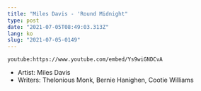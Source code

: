 ```yaml
---
title: "Miles Davis - 'Round Midnight"
type: post
date: "2021-07-05T08:49:03.313Z"
lang: ko
slug: "2021-07-05-0149"
---
```


`youtube:https://www.youtube.com/embed/Ys9wiGNDCvA`

- Artist: Miles Davis
- Writers: Thelonious Monk, Bernie Hanighen, Cootie Williams
